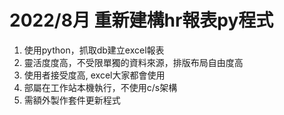 # 2022/8月 重新建構hr報表py程式
 
1. 使用python，抓取db建立excel報表
2. 靈活度度高，不受限單獨的資料來源，排版布局自由度高
3. 使用者接受度高, excel大家都會使用
4. 部屬在工作站本機執行，不使用c/s架構
5. 需額外製作套件更新程式